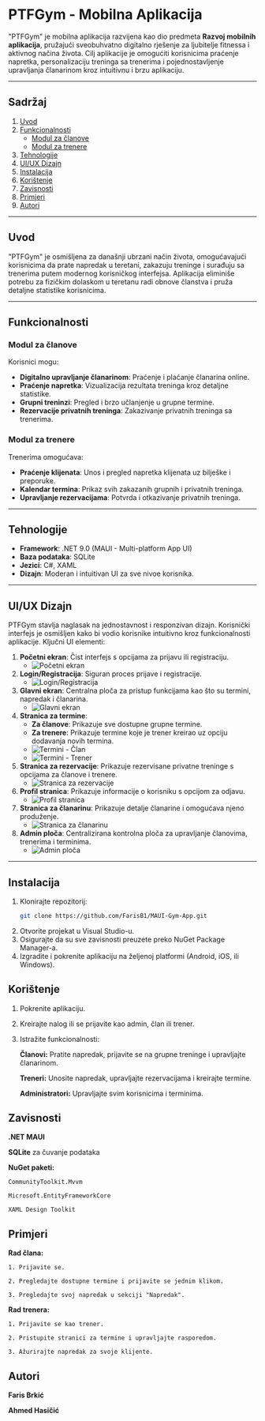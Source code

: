 # PTFGym - Mobilna Aplikacija

"PTFGym" je mobilna aplikacija razvijena kao dio predmeta **Razvoj mobilnih aplikacija**, pružajući sveobuhvatno digitalno rješenje za ljubitelje fitnessa i aktivnog načina života. Cilj aplikacije je omogućiti korisnicima praćenje napretka, personalizaciju treninga sa trenerima i pojednostavljenje upravljanja članarinom kroz intuitivnu i brzu aplikaciju.

---

## Sadržaj
1. [Uvod](#uvod)
2. [Funkcionalnosti](#funkcionalnosti)
   - [Modul za članove](#modul-za-članove)
   - [Modul za trenere](#modul-za-trenere)
3. [Tehnologije](#tehnologije)
4. [UI/UX Dizajn](#uiux-dizajn)
5. [Instalacija](#instalacija)
6. [Korištenje](#korištenje)
7. [Zavisnosti](#zavisnosti)
8. [Primjeri](#primjeri)
9. [Autori](#autori)

---

## Uvod

"PTFGym" je osmišljena za današnji ubrzani način života, omogućavajući korisnicima da prate napredak u teretani, zakazuju treninge i surađuju sa trenerima putem modernog korisničkog interfejsa. Aplikacija eliminiše potrebu za fizičkim dolaskom u teretanu radi obnove članstva i pruža detaljne statistike korisnicima.

---

## Funkcionalnosti

### Modul za članove
Korisnici mogu:
- **Digitalno upravljanje članarinom**: Praćenje i plaćanje članarina online.
- **Praćenje napretka**: Vizualizacija rezultata treninga kroz detaljne statistike.
- **Grupni treninzi**: Pregled i brzo učlanjenje u grupne termine.
- **Rezervacije privatnih treninga**: Zakazivanje privatnih treninga sa trenerima.

### Modul za trenere
Trenerima omogućava:
- **Praćenje klijenata**: Unos i pregled napretka klijenata uz bilješke i preporuke.
- **Kalendar termina**: Prikaz svih zakazanih grupnih i privatnih treninga.
- **Upravljanje rezervacijama**: Potvrda i otkazivanje privatnih treninga.

---

## Tehnologije
- **Framework**: .NET 9.0 (MAUI - Multi-platform App UI)
- **Baza podataka**: SQLite
- **Jezici**: C#, XAML
- **Dizajn**: Moderan i intuitivan UI za sve nivoe korisnika.

---

## UI/UX Dizajn

PTFGym stavlja naglasak na jednostavnost i responzivan dizajn. Korisnički interfejs je osmišljen kako bi vodio korisnike intuitivno kroz funkcionalnosti aplikacije. Ključni UI elementi:

1. **Početni ekran**: Čist interfejs s opcijama za prijavu ili registraciju.
   - ![Početni ekran](#)
2. **Login/Registracija**: Siguran proces prijave i registracije.
   - ![Login/Registracija](#)
3. **Glavni ekran**: Centralna ploča za pristup funkcijama kao što su termini, napredak i članarina.
   - ![Glavni ekran](#)
4. **Stranica za termine**:
   - **Za članove**: Prikazuje sve dostupne grupne termine.
   - **Za trenere**: Prikazuje termine koje je trener kreirao uz opciju dodavanja novih termina.
   - ![Termini - Član](#)
   - ![Termini - Trener](#)
5. **Stranica za rezervacije**: Prikazuje rezervisane privatne treninge s opcijama za članove i trenere.
   - ![Stranica za rezervacije](#)
6. **Profil stranica**: Prikazuje informacije o korisniku s opcijom za odjavu.
   - ![Profil stranica](#)
7. **Stranica za članarinu**: Prikazuje detalje članarine i omogućava njeno produženje.
   - ![Stranica za članarinu](#)
8. **Admin ploča**: Centralizirana kontrolna ploča za upravljanje članovima, trenerima i terminima.
   - ![Admin ploča](#)

---

## Instalacija

1. Klonirajte repozitorij:
   ```bash
   git clone https://github.com/FarisB1/MAUI-Gym-App.git
2. Otvorite projekat u Visual Studio-u. 
3. Osigurajte da su sve zavisnosti preuzete preko NuGet Package Manager-a.
4. Izgradite i pokrenite aplikaciju na željenoj platformi (Android, iOS, ili Windows).


## Korištenje

1. Pokrenite aplikaciju.
2. Kreirajte nalog ili se prijavite kao admin, član ili trener.
3. Istražite funkcionalnosti:

    **Članovi:** Pratite napredak, prijavite se na grupne treninge i upravljajte članarinom.

    **Treneri:** Unosite napredak, upravljajte rezervacijama i kreirajte termine.

   **Administratori:** Upravljajte svim korisnicima i terminima.

## Zavisnosti

**.NET MAUI**

**SQLite** za čuvanje podataka

**NuGet paketi:**

    CommunityToolkit.Mvvm

    Microsoft.EntityFrameworkCore

    XAML Design Toolkit


## Primjeri

**Rad člana:**

    1. Prijavite se.

    2. Pregledajte dostupne termine i prijavite se jednim klikom.

    3. Pregledajte svoj napredak u sekciji "Napredak".

**Rad trenera:**

    1. Prijavite se kao trener.

    2. Pristupite stranici za termine i upravljajte rasporedom.

    3. Ažurirajte napredak za svoje klijente.

## Autori

**Faris Brkić**

**Ahmed Hasičić**